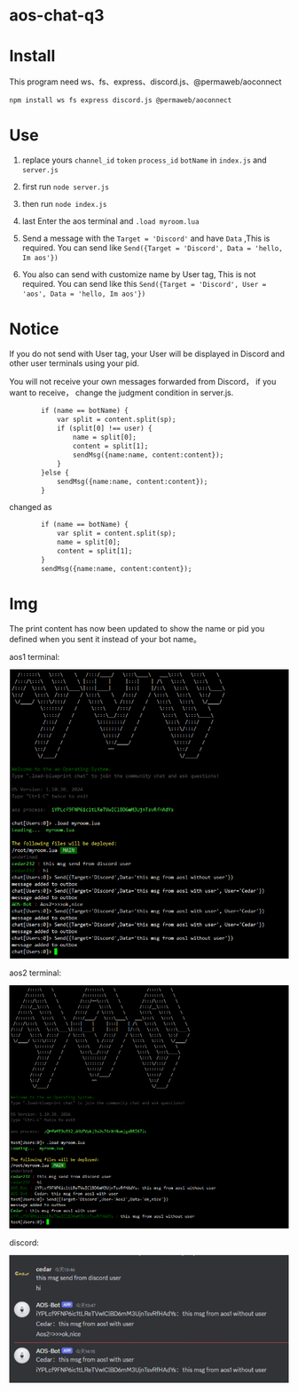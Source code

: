 # aos-chat-q3

<h1> Install </h1>

This program need ws、fs、express、discord.js、@permaweb/aoconnect

`npm install ws fs express discord.js @permaweb/aoconnect`

<h1> Use </h1>

1. replace yours `channel_id` `token` `process_id` `botName` in `index.js` and `server.js`


2. first run `node server.js` 


3. then run `node index.js`


4. last Enter the aos terminal and `.load myroom.lua`


5. Send a message with the `Target = 'Discord'` and have `Data` ,This is required. 
You can send like `Send({Target = 'Discord', Data = 'hello, Im aos'})`


6. You also can send with customize name by User tag, This is not required. 
You can send like this `Send({Target = 'Discord', User = 'aos', Data = 'hello, Im aos'})`

<h1> Notice </h1>
If you do not send with User tag, your User will be displayed in Discord and other user terminals using your pid.

You will not receive your own messages forwarded from Discord， if you want to receive， change the judgment condition in server.js.
```
        if (name == botName) {
            var split = content.split(sp);
            if (split[0] !== user) {
                name = split[0];
                content = split[1];
                sendMsg({name:name, content:content});
            }
        }else {
            sendMsg({name:name, content:content});
        }
```
changed as
```
        if (name == botName) {
            var split = content.split(sp);
            name = split[0];
            content = split[1];
        }
        sendMsg({name:name, content:content});
```
<h1> Img </h1>
The print content has now been updated to show the name or pid you defined when you sent it instead of your bot name。

aos1 terminal:

![aos1.png](img%2Faos1.png)

aos2 terminal:

![aos2.png](img%2Faos2.png)

discord:

![discord.png](img%2Fdiscord.png)
